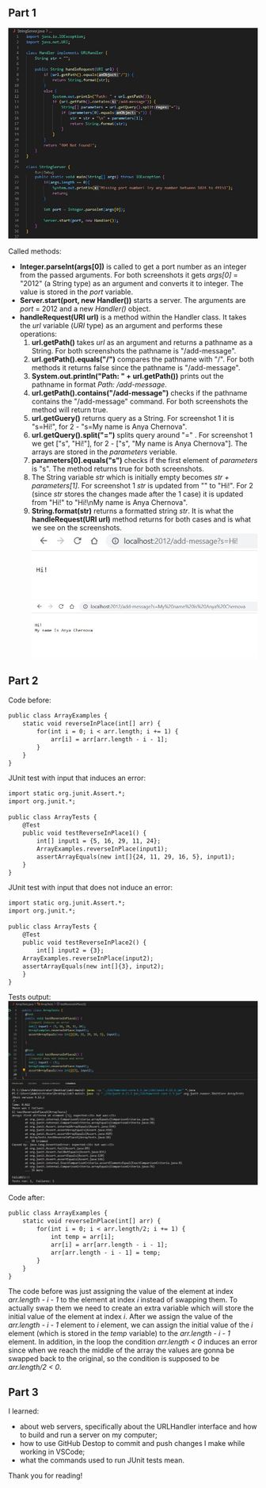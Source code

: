 ## Part 1
![Image](codeStringServer.jpg)  

Called methods:
* **Integer.parseInt(args[0])** is called to get a port number as an integer from the passed arguments. For both screenshots it gets *args[0]* = "2012" (a String type) as an argument and converts it to integer. The value is stored in the *port* variable.
* **Server.start(port, new Handler())** starts a server. The arguments are *port* = 2012 and a new *Handler()* object.
* **handleRequest(URI url)** is a method within the Handler class. It takes the *url* variable (_URI_ type) as an argument and performs these operations:
  1. **url.getPath()** takes _url_ as an argument and returns a pathname as a String. For both screenshots the pathname is "/add-message".
  2. **url.getPath().equals("/")** compares the pathname with "/". For both methods it returns false since the pathname is "/add-message".
  3. **System.out.println("Path: " + url.getPath())** prints out the pathname in format _Path: /add-message_.
  4. **url.getPath().contains("/add-message")** checks if the pathname contains the "/add-message" command. For both screenshots the method will return true.
  5. **url.getGuery()** returns query as a String. For screenshot 1 it is "s=Hi!", for 2 - "s=My name is Anya Chernova".
  6. **url.getQuery().split("=")** splits query around "=" . For screenshot 1 we get ["s", "Hi!"], for 2 - ["s", "My name is Anya Chernova"]. The arrays are stored in the _parameters_ veriable.
  7. **parameters[0].equals("s")** checks if the first element of _parameters_ is "s". The method returns true for both screenshots.
  8. The String variable _str_ which is initially empty becomes _str + parameters[1]_. For screenshot 1 _str_ is updated from "" to "Hi!". For 2 (since _str_ stores the changes made after the 1 case) it is updated from "Hi!" to "Hi!\nMy name is Anya Chernova".
  9. **String.format(str)** returns a formatted string _str_. It is what the **handleRequest(URI url)** method returns for both cases and is what we see on the screenshots.  
![Image](StringServer1.jpg)
![Image](StringServer2.jpg)  

## Part 2
Code before:
```
public class ArrayExamples {
    static void reverseInPlace(int[] arr) {
        for(int i = 0; i < arr.length; i += 1) {
            arr[i] = arr[arr.length - i - 1];
        }
    }
}  
```  

JUnit test with input that induces an error:
```
import static org.junit.Assert.*;
import org.junit.*;

public class ArrayTests {
    @Test 
    public void testReverseInPlace1() {
        int[] input1 = {5, 16, 29, 11, 24};
        ArrayExamples.reverseInPlace(input1);
        assertArrayEquals(new int[]{24, 11, 29, 16, 5}, input1);
    }
}
```   
JUnit test with input that does not induce an error:
```
import static org.junit.Assert.*;
import org.junit.*; 

public class ArrayTests {
    @Test 
    public void testReverseInPlace2() {
        int[] input2 = {3};
	ArrayExamples.reverseInPlace(input2);
	assertArrayEquals(new int[]{3}, input2);
    }
}
```  
Tests output:
![Image](tests.jpg)  

Code after:  
```
public class ArrayExamples {
    static void reverseInPlace(int[] arr) {
        for(int i = 0; i < arr.length/2; i += 1) {
            int temp = arr[i];
            arr[i] = arr[arr.length - i - 1];
            arr[arr.length - i - 1] = temp;
        }
    }
}
```  
The code before was just assigning the value of the element at index  _arr.length - i - 1_ to the element at index _i_ instead of swapping them. To actually swap them we need to create an extra variable which will store the initial value of the element at index _i_. After we assign the value of the _arr.length - i - 1_ element to _i_ element, we can assign the initial value of the _i_ element (which is stored in the _temp_ variable) to the _arr.length - i - 1_ element. In addition, in the loop the condition _arr.length < 0_ induces an error since when we reach the middle of the array the values are gonna be swapped back to the original, so the condition is supposed to be _arr.length/2 < 0_.  
## Part 3
I learned: 
* about web servers, specifically about the URLHandler interface and how to build and run a server on my computer;
* how to use GitHub Destop to commit and push changes I make while working in VSCode;
* what the commands used to run JUnit tests mean.  

Thank you for reading!
